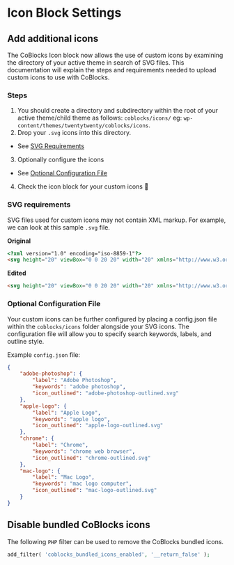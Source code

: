 # Icon Block Settings

## Add additional icons

The CoBlocks Icon block now allows the use of custom icons by examining the directory of your active theme in search of SVG files. This documentation will explain the steps and requirements needed to upload custom icons to use with CoBlocks.

### Steps

1. You should create a directory and subdirectory within the root of your active theme/child theme as follows: 
`coblocks/icons/` 
eg: `wp-content/themes/twentytwenty/coblocks/icons`.
2. Drop your `.svg` icons into this directory.
  * See [SVG Requirements](#svg-requirements)
3. Optionally configure the icons
  * See [Optional Configuration File](#optional-configuration-file)
4. Check the icon block for your custom icons 🎉

### SVG requirements
SVG files used for custom icons may not contain XML markup. For example, we can look at this sample `.svg` file.

**Original**
```html
<?xml version="1.0" encoding="iso-8859-1"?>
<svg height="20" viewBox="0 0 20 20" width="20" xmlns="http://www.w3.org/2000/svg"><circle class="inner-circle" cx="20" cy="20" r="8" stroke-width="8" stroke-dasharray="50.2655 50.2655" stroke-dashoffset="0"></circle></svg>
```

**Edited**
```html
<svg height="20" viewBox="0 0 20 20" width="20" xmlns="http://www.w3.org/2000/svg"><circle class="inner-circle" cx="20" cy="20" r="8" stroke-width="8" stroke-dasharray="50.2655 50.2655" stroke-dashoffset="0"></circle></svg>
```

### Optional Configuration File
Your custom icons can be further configured by placing a config.json file within the `coblocks/icons` folder alongside your SVG icons. The configuration file will allow you to specify search keywords, labels, and outline style.

Example `config.json` file:
```json
{
    "adobe-photoshop": {
        "label": "Adobe Photoshop",
        "keywords": "adobe photoshop",
        "icon_outlined": "adobe-photoshop-outlined.svg"
    },
    "apple-logo": {
        "label": "Apple Logo",
        "keywords": "apple logo",
        "icon_outlined": "apple-logo-outlined.svg"
    },
    "chrome": {
        "label": "Chrome",
        "keywords": "chrome web browser",
        "icon_outlined": "chrome-outlined.svg"
    },
    "mac-logo": {
        "label": "Mac Logo",
        "keywords": "mac logo computer",
        "icon_outlined": "mac-logo-outlined.svg"
    }
}
```

## Disable bundled CoBlocks icons

The following `PHP` filter can be used to remove the CoBlocks bundled icons.  

```php
add_filter( 'coblocks_bundled_icons_enabled', '__return_false' );
```
